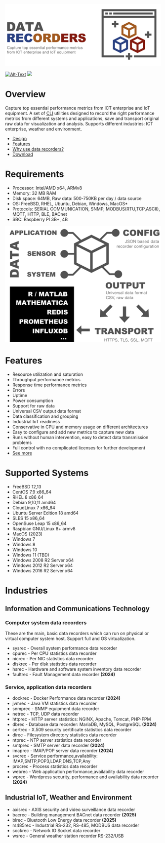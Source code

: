 <img src="/docs/img/recorders-logo3.png" />

[![Alt-Text](https://img.shields.io/static/v1.svg?label=ver&message=2.0&color=success)](docs/start.md)
[![](https://img.shields.io/static/v1.svg?label=license&message=GPL2&color=blue)](LICENSE)

# Overview
Capture top essential performance metrics from ICT enterprise and IoT equipment. A set of [CLI](https://en.wikipedia.org/wiki/Command-line_interface) utilities designed to record the right performance metrics from different systems and applications, save and transport original raw data for visualization and analysis. Supports different industries: ICT enterprise, weather and environment.

<!--- <div align="center">
<img src="/docs/img/recorders-logo.png" height="80%" width="80%" />
</div> --->

* [Design](docs/design.md)
* [Features](docs/features.md)
* [Why use data recorders?](docs/why.md)
* [Download](docs/download.md)

# Requirements

* Processor: Intel/AMD x64, ARMv8
* Memory: 32 MB RAM
* Disk space: 64MB, Raw data: 500-750KB per day / data source
* OS: FreeBSD, RHEL, Ubuntu, Debian, Windows, MacOS*
* Protocols: SERIAL COMMUNICATION, SNMP, MODBUS(RTU,TCP,ASCII), MQTT, HTTP, BLE, BACnet
* SBC: Raspberry PI 3B+, 4B


<img src="/docs/img/recorders-top-features5.png" />


# Features

* Resource utilization and saturation
* Throughput performance metrics
* Response time performance metrics
* Errors
* Uptime
* Power consumption
* Support for raw data
* Universal CSV output data format
* Data classification and grouping
* Industrial IoT readiness
* Conservative in CPU and memory usage on different architectures 
* Easy to configure and add new metrics to capture new data 
* Runs without human intervention, easy to detect data transmission problems
* Full control with no complicated licenses for further development
* [See more](docs/features.md)

# Supported Systems

* FreeBSD 12,13
* CentOS 7.9 x86_64
* RHEL 8 x86_64
* Debian 9,10,11 amd64
* CloudLinux 7 x86_64
* Ubuntu Server Edition 18 amd64
* SLES 15 x86_64
* OpenSuse Leap 15 x86_64
* Raspbian GNU/Linux 8+ armv8
* MacOS (2023)
* Windows 7
* Windows 8
* Windows 10
* Windows 11 (TBD)
* Windows 2008 R2 Server x64
* Windows 2012 R2 Server x64
* Windows 2016 R2 Server x64

# Industries

## Information and Communications Technology

### Computer system data recorders
These are the main, basic data recorders which can run on physical or virtual computer system host. Support full and OS virtualization.
 * sysrec - Overall system performance data recorder
 * cpurec - Per CPU statistics data recorder
 * nicrec - Per NIC statistics data recorder
 * diskrec - Per disk statistics data recorder
 * hsrec - Hardware and software system inventory data recorder
 * faultrec - Fault Management data recorder **(2024)**

### Service, application data recorders

 * dockrec - Docker Performance data recorder **(2024)**
 * jvmrec - Java VM statistics data recorder
 * snmprec - SNMP equipment data recorder
 * netrec - TCP, UDP data recorder
 * httprec - HTTP server statistics: NGINX, Apache, Tomcat, PHP-FPM
 * dbrec - Database data recorder: MariaDB, MySQL, PostgreSQL **(2024)**
 * certrec - X.509 security certificate statistics data recorder
 * direc - Filesystem directory statistics data recorder
 * ntprec - NTP server statistics data recorder
 * smtprec - SMTP server data recorder **(2024)**
 * imaprec - IMAP/POP server data recorder **(2024)**
 * svcrec - Service performance,availability: IMAP,SMTP,POP3,LDAP,DNS,TCP,Any
 * procrec - Process statistics data recorder
 * webrec - Web application performance,availability data recorder
 * wprec - Wordpress security, performance and availability data recorder **(2024)**

## Industrial IoT, Weather and Environment

 * axisrec - AXIS security and video surveillance data recorder
 * bacrec - Building management BACnet data recorder **(2025)**
 * blrec - Bluetooth Low Energy data recorder **(2025)**
 * rs485rec - Industrial RS-232, RS-485, MODBUS data recorder 
 * sockrec - Network IO Socket data recorder
 * wsrec - General weather station recorder RS-232/USB
